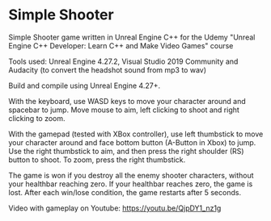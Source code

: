 # Simple Shooter
Simple Shooter game written in Unreal Engine C++ for the Udemy "Unreal Engine C++ Developer: Learn C++ and Make Video Games" course 

Tools used: Unreal Engine 4.27.2, Visual Studio 2019 Community and Audacity (to convert the headshot sound from mp3 to wav)

Build and compile using Unreal Engine 4.27+.

With the keyboard, use WASD keys to move your character around and spacebar to jump. Move mouse to aim, left clicking to shoot and right clicking to zoom.

With the gamepad (tested with XBox controller), use left thumbstick to move your character around and face bottom button (A-Button in Xbox) to jump. Use the right thumbstick to aim, and then press the right shoulder (RS) button to shoot. To zoom, press the right thumbstick.

The game is won if you destroy all the enemy shooter characters, without your healthbar reaching zero. If your healthbar reaches zero, the game is lost. After each win/lose condition, the game restarts after 5 seconds.


Video with gameplay on Youtube: https://youtu.be/QjpDY1_nz1g
